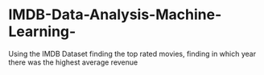 # IMDB-Data-Analysis-Machine-Learning-
Using the IMDB Dataset finding the top rated movies, finding in which year there was the highest average revenue 
